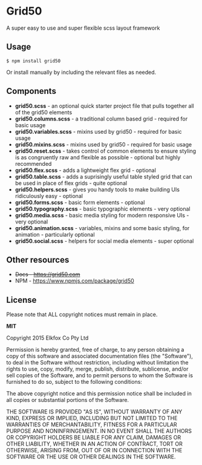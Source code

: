 # Grid50

A super easy to use and super flexible scss layout framework

## Usage

`$ npm install grid50`

Or install manually by including the relevant files as needed.

## Components

* <b>grid50.scss</b> - an optional quick starter project file that pulls together all of the grid50 elements
* <b>grid50.columns.scss</b> - a traditional column based grid - required for basic usage
* <b>grid50.variables.scss</b> - mixins used by grid50 - required for basic usage
* <b>grid50.mixins.scss</b> - mixins used by grid50 - required for basic usage
* <b>grid50.reset.scss</b> - takes control of common elements to ensure styling is as congruently raw and flexible as possible - optional but highly recommended
* <b>grid50.flex.scss</b> - adds a lightweight flex grid - optional
* <b>grid50.table.scss</b> - adds a suprisingly useful table styled grid that can be used in place of flex grids - quite optional
* <b>grid50.helpers.scss</b> - gives you handy tools to make building UIs ridiculously easy - optional
* <b>grid50.forms.scss</b> - basic form elements - optional
* <b>grid50.typography.scss</b> - basic typographic elements - very optional
* <b>grid50.media.scss</b> - basic media styling for modern responsive UIs - very optional
* <b>grid50.animation.scss</b> - variables, mixins and some basic styling, for animation - particularly optional
* <b>grid50.social.scss</b> - helpers for social media elements - super optional

## Other resources

* <s>Docs - https://grid50.com</s>
* NPM - https://www.npmjs.com/package/grid50

## License

Please note that ALL copyright notices must remain in place.

<b>MIT</b>

Copyright 2015 Elkfox Co Pty Ltd

Permission is hereby granted, free of charge, to any person obtaining a copy of this software and associated documentation files (the "Software"), to deal in the Software without restriction, including without limitation the rights to use, copy, modify, merge, publish, distribute, sublicense, and/or sell copies of the Software, and to permit persons to whom the Software is furnished to do so, subject to the following conditions:

The above copyright notice and this permission notice shall be included in all copies or substantial portions of the Software.

THE SOFTWARE IS PROVIDED "AS IS", WITHOUT WARRANTY OF ANY KIND, EXPRESS OR IMPLIED, INCLUDING BUT NOT LIMITED TO THE WARRANTIES OF MERCHANTABILITY, FITNESS FOR A PARTICULAR PURPOSE AND NONINFRINGEMENT. IN NO EVENT SHALL THE AUTHORS OR COPYRIGHT HOLDERS BE LIABLE FOR ANY CLAIM, DAMAGES OR OTHER LIABILITY, WHETHER IN AN ACTION OF CONTRACT, TORT OR OTHERWISE, ARISING FROM, OUT OF OR IN CONNECTION WITH THE SOFTWARE OR THE USE OR OTHER DEALINGS IN THE SOFTWARE.
